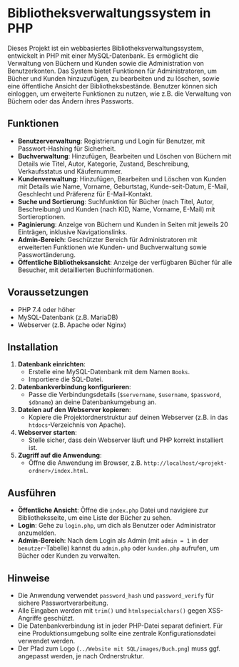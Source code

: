 # Bibliotheksverwaltungssystem in PHP

Dieses Projekt ist ein webbasiertes Bibliotheksverwaltungssystem, entwickelt in PHP mit einer MySQL-Datenbank. Es ermöglicht die Verwaltung von Büchern und Kunden sowie die Administration von Benutzerkonten. Das System bietet Funktionen für Administratoren, um Bücher und Kunden hinzuzufügen, zu bearbeiten und zu löschen, sowie eine öffentliche Ansicht der Bibliotheksbestände. Benutzer können sich einloggen, um erweiterte Funktionen zu nutzen, wie z.B. die Verwaltung von Büchern oder das Ändern ihres Passworts.

## Funktionen

- **Benutzerverwaltung**: Registrierung und Login für Benutzer, mit Passwort-Hashing für Sicherheit.
- **Buchverwaltung**: Hinzufügen, Bearbeiten und Löschen von Büchern mit Details wie Titel, Autor, Kategorie, Zustand, Beschreibung, Verkaufsstatus und Käufernummer.
- **Kundenverwaltung**: Hinzufügen, Bearbeiten und Löschen von Kunden mit Details wie Name, Vorname, Geburtstag, Kunde-seit-Datum, E-Mail, Geschlecht und Präferenz für E-Mail-Kontakt.
- **Suche und Sortierung**: Suchfunktion für Bücher (nach Titel, Autor, Beschreibung) und Kunden (nach KID, Name, Vorname, E-Mail) mit Sortieroptionen.
- **Paginierung**: Anzeige von Büchern und Kunden in Seiten mit jeweils 20 Einträgen, inklusive Navigationslinks.
- **Admin-Bereich**: Geschützter Bereich für Administratoren mit erweiterten Funktionen wie Kunden- und Buchverwaltung sowie Passwortänderung.
- **Öffentliche Bibliotheksansicht**: Anzeige der verfügbaren Bücher für alle Besucher, mit detaillierten Buchinformationen.

## Voraussetzungen

- PHP 7.4 oder höher
- MySQL-Datenbank (z.B. MariaDB)
- Webserver (z.B. Apache oder Nginx)

## Installation

1. **Datenbank einrichten**:
   - Erstelle eine MySQL-Datenbank mit dem Namen `Books`.
   - Importiere die SQL-Datei.
2. **Datenbankverbindung konfigurieren**:
   - Passe die Verbindungsdetails (`$servername`, `$username`, `$password`, `$dbname`) an deine Datenbankumgebung an.
3. **Dateien auf den Webserver kopieren**:
   - Kopiere die Projektordnerstruktur auf deinen Webserver (z.B. in das `htdocs`-Verzeichnis von Apache).
4. **Webserver starten**:
   - Stelle sicher, dass dein Webserver läuft und PHP korrekt installiert ist.
5. **Zugriff auf die Anwendung**:
   - Öffne die Anwendung im Browser, z.B. `http://localhost/<projekt-ordner>/index.html`.

## Ausführen

- **Öffentliche Ansicht**: Öffne die `index.php` Datei und navigiere zur Bibliotheksseite, um eine Liste der Bücher zu sehen.
- **Login**: Gehe zu `login.php`, um dich als Benutzer oder Administrator anzumelden.
- **Admin-Bereich**: Nach dem Login als Admin (mit `admin = 1` in der `benutzer`-Tabelle) kannst du `admin.php` oder `kunden.php` aufrufen, um Bücher oder Kunden zu verwalten.

## Hinweise

- Die Anwendung verwendet `password_hash` und `password_verify` für sichere Passwortverarbeitung.
- Alle Eingaben werden mit `trim()` und `htmlspecialchars()` gegen XSS-Angriffe geschützt.
- Die Datenbankverbindung ist in jeder PHP-Datei separat definiert. Für eine Produktionsumgebung sollte eine zentrale Konfigurationsdatei verwendet werden.
- Der Pfad zum Logo (`../Website mit SQL/images/Buch.png`) muss ggf. angepasst werden, je nach Ordnerstruktur.
